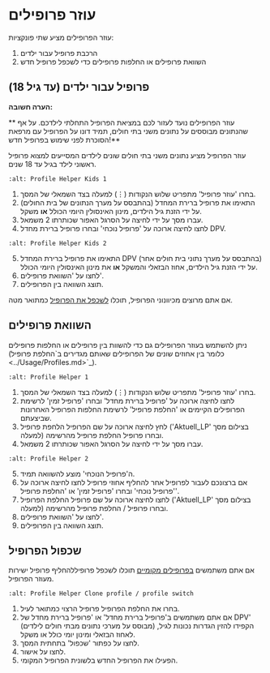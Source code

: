 # עוזר פרופילים

עוזר הפרופילים מציע שתי פונקציות:

1. הרכבת פרופיל עבור ילדים
2. השוואת פרופילים או החלפות פרופילים כדי לשכפל פרופיל חדש

## פרופיל עבור ילדים (עד גיל 18)

**הערה חשובה:**

\*\* עוזר הפרופילים נועד לעזור לכם במציאת הפרופיל התחלתי לילדכם. על אף שהנתונים מבוססים על נתונים משני בתי חולים, תמיד דונו על הפרופיל עם מרפאת הסוכרת לפני שימוש בפרופיל חדש!\*\*

עוזר הפרופיל מציע נתונים משני בתי חולים שונים לילדים המסייעים למצוא פרופיל ראשוני לילד בגיל עד 18 שנים.

```{image} ../images/ProfileHelperKids1.png
:alt: Profile Helper Kids 1
```

1. בחרו 'עוזר פרופיל' מתפריט שלוש הנקודות (⋮) למעלה בצד השמאלי של המסך.
2. התאימו את פרופיל ברירת המחדל (בהתבסס על מערך הנתונים של בית החולים) על ידי הזנת גיל הילדים, מינון האינסולין היומי הכולל **או** משקל.
3. עברו מסך על ידי לחיצה על הסרגל האפור שכותרתו 2 משמאל.
4. לחצו לחיצה ארוכה על 'פרופיל נוכחי' ובחרו פרופיל ברירת מחדל DPV.

```{image} ../images/ProfileHelperKids2.png
:alt: Profile Helper Kids 2
```

5. התאימו את פרופיל ברירת המחדל DPV (בהתבסס על מערך נתוני בית חולים אחר) על ידי הזנת גיל הילדים, אחוז הבזאלי והמשקל **או** את מינון האינסולין היומי הכולל.
6. לחצו על 'השוואת פרופילים'.
7. תוצג השוואה בין הפרופילים.

אם אתם מרוצים מכיוונוני הפרופיל, תוכלו [לשכפל את הפרופיל](../Configuration/profilehelper#clone-profile) כמתואר מטה.

## השוואת פרופילים

ניתן להשתמש בעוזר הפרופילים גם כדי להשוות בין פרופילים או החלפות פרופילים (כלומר בין אחוזים שונים של הפרופילים שאותם מגדירים ב\`החלפת פרופיל \<../Usage/Profiles.md>\`\_).

```{image} ../images/ProfileHelper1.png
:alt: Profile Helper 1
```

1. בחרו 'עוזר פרופיל' מתפריט שלוש הנקודות (⋮) למעלה בצד השמאלי של המסך.
2. לחצו לחיצה ארוכה על 'פרופיל ברירת מחדל' ובחרו 'פרופיל זמין' לרשימת הפרופילים הקיימים או 'החלפת פרופיל' לרשימת החלפות הפרופיל האחרונות שביצעתם.
3. לחץ לחיצה ארוכה על שם הפרופיל הלחפת פרופיל ('Aktuell_LP' בצילום מסך למעלה) ובחרו פרופיל החלפת פרופיל מהרשימה.
4. עברו מסך על ידי לחיצה על הסרגל האפור שכותרתו 2 משמאל.

```{image} ../images/ProfileHelper2.png
:alt: Profile Helper 2
```

5. ה'פרופיל הנוכחי' מוצע להשוואה תמיד.
6. אם ברצונכם לעבור לפרופיל אחר להחליף אחוזי פרופיל לחצו לחיצה ארוכה על 'פרופיל נוכחי' ובחרו 'פרופיל זמין' או 'החלפת פרופיל'.
7. לחצו לחיצה ארוכה על שם פרופיל החלפת הפרופיל ('Aktuell_LP' בצילום מסך למעלה) ובחרו פרופיל / החלפת פרופיל מהרשימה.
8. לחצו על 'השוואת פרופילים'.
9. תוצג השוואה בין הפרופילים.

## שכפול הפרופיל

אם אתם משתמשים [בפרופילים מקומיים](../Configuration/Config-Builder#local-profile) תוכלו לשכפל פרופיללהחליף פרופיל ישירות מעוזר הפרופיל.

```{image} ../images/ProfileHelperClone.png
:alt: Profile Helper Clone profile / profile switch
```

1. בחרו את החלפת הפרופיל פרופיל הרצוי כמתואר לעיל.
2. אם אתם משתמשים ב'פרופיל ברירת מחדל' או 'פרופיל ברירת מחדל של DPV' (מבוסס על מערכי נתונים מבתי חולים לילדים) הקפידו להזין הגדרות נכונות לגיל, לאחוז הבזאלי ומינון יומי כולל או משקל.
3. לחצו על כפתור 'שכפול' בתחתית המסך.
4. לחצו על אישור.
5. הפעילו את הפרופיל החדש בלשונית הפרופיל המקומי.
